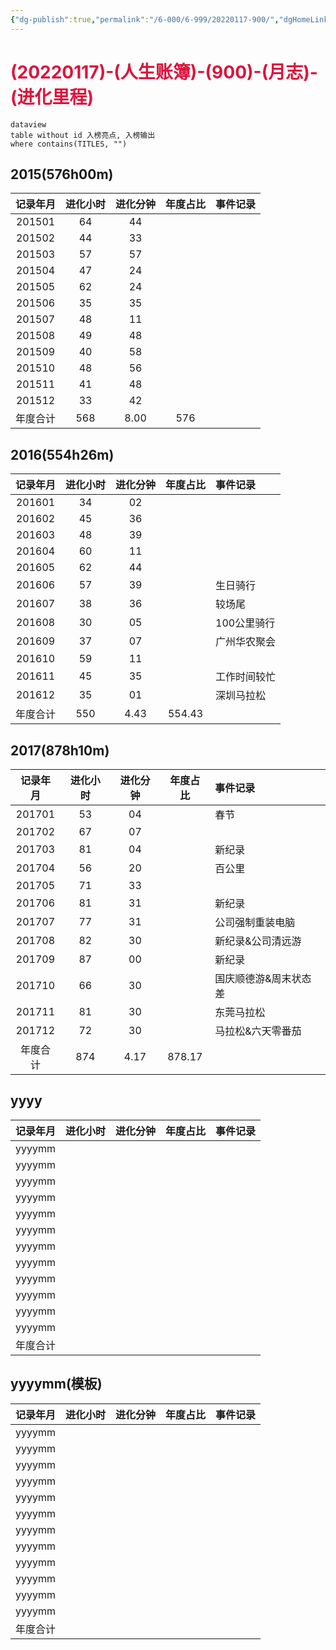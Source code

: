 ```yaml
---
{"dg-publish":true,"permalink":"/6-000/6-999/20220117-900/","dgHomeLink":true,"dgPassFrontmatter":false}
---
```



# <font color=#DC143C>(20220117)-(人生账簿)-(900)-(月志)-(进化里程)</font>

```
dataview
table without id 入榜亮点, 入榜输出
where contains(TITLES, "")
```


## 2015(576h00m)
| 记录年月 | 进化小时 | 进化分钟 | 年度占比 | 事件记录 |
|:--------:|:--------:|:--------:|:--------:|:--------:|
|  201501  |    64    |    44    |          |          |
|  201502  |    44    |    33    |          |          |
|  201503  |    57    |    57    |          |          |
|  201504  |    47    |    24    |          |          |
|  201505  |    62    |    24    |          |          |
|  201506  |    35    |    35    |          |          |
|  201507  |    48    |    11    |          |          |
|  201508  |    49    |    48    |          |          |
|  201509  |    40    |    58    |          |          |
|  201510  |    48    |    56    |          |          |
|  201511  |    41    |    48    |          |          |
|  201512  |    33    |    42    |          |          |
| 年度合计 |   568    |   8.00   |   576    |          |
<!-- TBLFM: @>$2=sum(@2$2..@13$2) -->
<!-- TBLFM: @>$3=(sum(@2$3..@13$3)/60);%.2f -->
<!-- TBLFM: @>$4=(@>$2+@>$3) -->

## 2016(554h26m)
| 记录年月 | 进化小时 | 进化分钟 | 年度占比 | 事件记录     |
|:--------:|:--------:|:--------:|:--------:|:------------ |
|  201601  |    34    |    02    |          |              |
|  201602  |    45    |    36    |          |              |
|  201603  |    48    |    39    |          |              |
|  201604  |    60    |    11    |          |              |
|  201605  |    62    |    44    |          |              |
|  201606  |    57    |    39    |          | 生日骑行      |
|  201607  |    38    |    36    |          | 较场尾        |
|  201608  |    30    |    05    |          | 100公里骑行   |
|  201609  |    37    |    07    |          | 广州华农聚会  |
|  201610  |    59    |    11    |          |              |
|  201611  |    45    |    35    |          | 工作时间较忙  |
|  201612  |    35    |    01    |          | 深圳马拉松    |
| 年度合计 |   550    |   4.43   |  554.43  |               |
<!-- TBLFM: @>$2=sum(@2$2..@13$2) -->
<!-- TBLFM: @>$3=(sum(@2$3..@13$3)/60);%.2f -->
<!-- TBLFM: @>$4=(@>$2+@>$3) -->

## 2017(878h10m)
| 记录年月 | 进化小时 | 进化分钟 | 年度占比 | 事件记录              |
|:--------:|:--------:|:--------:|:--------:|:--------------------- |
|  201701  |    53    |    04    |          | 春节                  |
|  201702  |    67    |    07    |          |                       |
|  201703  |    81    |    04    |          | 新纪录                |
|  201704  |    56    |    20    |          | 百公里                |
|  201705  |    71    |    33    |          |                       |
|  201706  |    81    |    31    |          | 新纪录                |
|  201707  |    77    |    31    |          | 公司强制重装电脑      |
|  201708  |    82    |    30    |          | 新纪录&公司清远游     |
|  201709  |    87    |    00    |          | 新纪录                |
|  201710  |    66    |    30    |          | 国庆顺德游&周末状态差 |
|  201711  |    81    |    30    |          | 东莞马拉松            |
|  201712  |    72    |    30    |          | 马拉松&六天零番茄     |
| 年度合计 |   874    |   4.17   |  878.17  |                       |
<!-- TBLFM: @>$2=sum(@2$2..@13$2) -->
<!-- TBLFM: @>$3=(sum(@2$3..@13$3)/60);%.2f -->
<!-- TBLFM: @>$4=(@>$2+@>$3) -->

## yyyy
| 记录年月 | 进化小时 | 进化分钟 | 年度占比 | 事件记录 |
|:--------:|:--------:|:--------:|:--------:|:--------:|
|  yyyymm  |        |        |          |          |
|  yyyymm  |        |        |          |          |
|  yyyymm  |        |        |          |          |
|  yyyymm  |        |        |          |          |
|  yyyymm  |        |        |          |          |
|  yyyymm  |        |        |          |          |
|  yyyymm  |        |        |          |          |
|  yyyymm  |        |        |          |          |
|  yyyymm  |        |        |          |          |
|  yyyymm  |        |        |          |          |
|  yyyymm  |        |        |          |          |
|  yyyymm  |        |        |          |          |
| 年度合计 |         |        |          |          |
<!-- TBLFM: @>$2=sum(@2$2..@13$2) -->
<!-- TBLFM: @>$3=(sum(@2$3..@13$3)/60);%.2f -->
<!-- TBLFM: @>$4=(@>$2+@>$3) -->

## yyyymm(模板)
| 记录年月 | 进化小时 | 进化分钟 | 年度占比 | 事件记录 |
|:--------:|:--------:|:--------:|:--------:|:--------:|
|  yyyymm  |        |        |          |          |
|  yyyymm  |        |        |          |          |
|  yyyymm  |        |        |          |          |
|  yyyymm  |        |        |          |          |
|  yyyymm  |        |        |          |          |
|  yyyymm  |        |        |          |          |
|  yyyymm  |        |        |          |          |
|  yyyymm  |        |        |          |          |
|  yyyymm  |        |        |          |          |
|  yyyymm  |        |        |          |          |
|  yyyymm  |        |        |          |          |
|  yyyymm  |        |        |          |          |
| 年度合计 |         |        |          |          |
<!-- TBLFM: @>$2=sum(@2$2..@13$2) -->
<!-- TBLFM: @>$3=(sum(@2$3..@13$3)/60);%.2f -->
<!-- TBLFM: @>$4=(@>$2+@>$3) -->